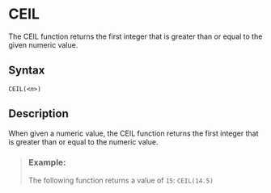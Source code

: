 <!-- loioc88cbad118d347148603062d5b600e7f -->

# CEIL

The CEIL function returns the first integer that is greater than or equal to the given numeric value.



<a name="loioc88cbad118d347148603062d5b600e7f__section_izh_yld_t4b"/>

## Syntax

<code>CEIL(<i class="varname">&lt;n&gt;</i>)</code> 



<a name="loioc88cbad118d347148603062d5b600e7f__section_jzh_yld_t4b"/>

## Description

When given a numeric value, the CEIL function returns the first integer that is greater than or equal to the numeric value.



> ### Example:  
> The following function returns a value of `15`: `CEIL(14.5)`

